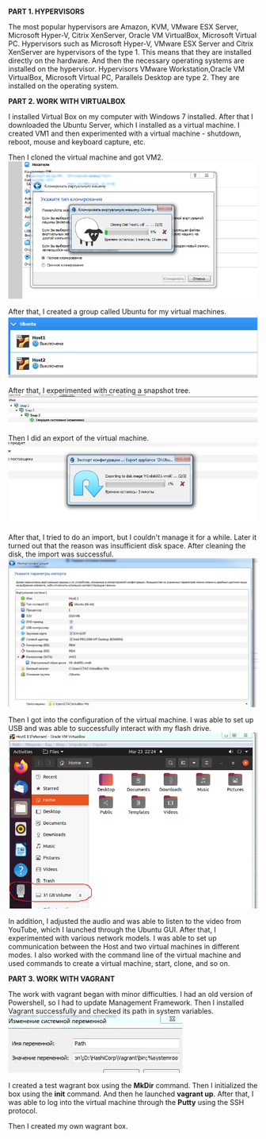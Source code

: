 **PART 1. HYPERVISORS**

The most popular hypervisors are Amazon, KVM, VMware ESX Server, Microsoft Hyper-V, Citrix XenServer, Oracle VM VirtualBox, Microsoft Virtual PC. Hypervisors such as
Microsoft Hyper-V, VMware ESX Server and Citrix XenServer are hypervisors of the type 1. This means that they are installed directly on the hardware. And then the necessary
operating systems are installed on the hypervisor. Hypervisors VMware Workstation,Oracle VM VirtualBox, Microsoft Virtual PC, Parallels Desktop are type 2. They are installed
on the operating system.

**PART 2. WORK WITH VIRTUALBOX**

I installed Virtual Box on my computer with Windows 7 installed. After that I downloaded the Ubuntu Server, which I installed as a virtual machine. I created VM1 and then
experimented with a virtual machine - shutdown, reboot, mouse and keyboard capture, etc.

Then I cloned the virtual machine and got VM2. <img src="https://github.com/berkutov-stas/DevOps_online_Kiev_2021Q1/blob/main/m2/task2.2/VM%20Clone.png">

After that, I created a group called Ubuntu for my virtual machines. <img src="https://github.com/berkutov-stas/DevOps_online_Kiev_2021Q1/blob/main/m2/task2.2/VM%20Group.png">

After that, I experimented with creating a snapshot tree. <img src="https://github.com/berkutov-stas/DevOps_online_Kiev_2021Q1/blob/main/m2/task2.2/snaps.png">

Then I did an export of the virtual machine. <img src="https://github.com/berkutov-stas/DevOps_online_Kiev_2021Q1/blob/main/m2/task2.2/VM%20Export.png">

After that, I tried to do an import, but I couldn't manage it for a while. Later it turned out that the reason was insufficient disk space. After cleaning the disk, the import was successful. <img src="https://github.com/berkutov-stas/DevOps_online_Kiev_2021Q1/blob/main/m2/task2.2/VM%20Import.png">

Then I got into the configuration of the virtual machine. I was able to set up USB and was able to successfully interact with my flash drive. <img src="https://github.com/berkutov-stas/DevOps_online_Kiev_2021Q1/blob/main/m2/task2.2/USB%20VM%20working.png">

In addition, I adjusted the audio and was able to listen to the video from YouTube, which I launched through the Ubuntu GUI. After that, I experimented with various network models. I was able to set up communication between the Host and two virtual machines in different modes. I also worked with the command line of the virtual machine and used commands to create a virtual machine, start, clone, and so on.

**PART 3. WORK WITH VAGRANT**

The work with vagrant began with minor difficulties. I had an old version of Powershell, so I had to update Management Framework. Then I installed Vagrant successfully and checked its path in system variables. <img src="https://github.com/berkutov-stas/DevOps_online_Kiev_2021Q1/blob/main/m2/task2.2/Vagrant%20Path.jpg">

I created a test wagrant box using the **MkDir** command. Then I initialized the box using the **init** command. And then he launched **vagrant up**. After that, I was able to log into the virtual machine through the **Putty** using the SSH protocol.

Then I created my own wagrant box.
